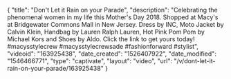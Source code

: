 {
    "title": "Don't Let it Rain on your Parade",
    "description": "Celebrating the phenomenal women in my life this Mother's Day 2018. Shopped at Macy's at Bridgewater Commons Mall in New Jersey. Dress by INC, Moto Jacket by Calvin Klein, Handbag by Lauren Ralph Lauren, Hot Pink Pom Pom by Michael Kors and Shoes by Aldo. Click the link to get yours today! #macysstylecrew #macysstylecrewsade #fashionforward #stylist",
    "videoid": "163925438",
    "date_created": "1526407922",
    "date_modified": "1546466771",
    "type": "captivate",
    "layout": "video",
    "url": "\/v\/dont-let-it-rain-on-your-parade\/163925438"
}